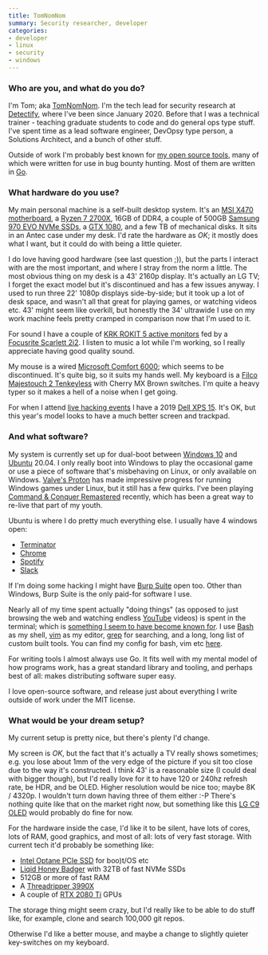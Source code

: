 ```yaml
---
title: TomNomNom
summary: Security researcher, developer 
categories:
- developer
- linux
- security
- windows
---
```


### Who are you, and what do you do?

I'm Tom; aka [TomNomNom](https://twitter.com/TomNomNom "Tom's Twitter account."). I'm the tech lead for security research at [Detectify][], where I've been since January 2020. Before that I was a technical trainer - teaching graduate students to code and do general ops type stuff. I've spent time as a lead software engineer, DevOpsy type person, a Solutions Architect, and a bunch of other stuff.

Outside of work I'm probably best known for [my open source tools](https://github.com/tomnomnom/ "Tom's GitHub account."), many of which were written for use in bug bounty hunting. Most of them are written in [Go][].

### What hardware do you use?

My main personal machine is a self-built desktop system. It's an [MSI X470 motherboard][x470-gaming-plus], a [Ryzen 7 2700X][ryzen-7-2700x], 16GB of DDR4, a couple of 500GB [Samsung 970 EVO NVMe SSDs][970-evo], a [GTX 1080][geforce-gtx-1080], and a few TB of mechanical disks. It sits in an Antec case under my desk. I'd rate the hardware as *OK*; it mostly does what I want, but it could do with being a little quieter.

I do love having good hardware (see last question ;)), but the parts I interact with are the most important, and where I stray from the norm a little. The most obvious thing on my desk is a 43' 2160p display. It's actually an LG TV; I forget the exact model but it's discontinued and has a few issues anyway. I used to run three 22' 1080p displays side-by-side; but it took up a lot of desk space, and wasn't all that great for playing games, or watching videos etc. 43' might seem like overkill, but honestly the 34' ultrawide I use on my work machine feels pretty cramped in comparison now that I'm used to it.

For sound I have a couple of [KRK ROKIT 5 active monitors][rokit-5] fed by a [Focusrite Scarlett 2i2][scarlett-2i2]. I listen to music a lot while I'm working, so I really appreciate having good quality sound.

My mouse is a wired [Microsoft Comfort 6000][comfort-mouse-6000]; which seems to be discontinued. It's quite big, so it suits my hands well. My keyboard is a [Filco Majestouch 2 Tenkeyless][majestouch-2] with Cherry MX Brown switches. I'm quite a heavy typer so it makes a hell of a noise when I get going.

For when I attend [live hacking events](https://www.hackerone.com/blog/london-called-hackers-answered-recapping-h1-4420 "A post about a HackerOne hacking event in London, 2019.") I have a 2019 [Dell XPS 15][xps-15]. It's OK, but this year's model looks to have a much better screen and trackpad.

### And what software?

My system is currently set up for dual-boot between [Windows 10][windows-10] and [Ubuntu][] 20.04. I only really boot into Windows to play the occasional game or use a piece of software that's misbehaving on Linux, or only available on Windows. [Valve's Proton][proton] has made impressive progress for running Windows games under Linux, but it still has a few quirks. I've been playing [Command & Conquer Remastered][command-and-conquer-remastered] recently, which has been a great way to re-live that part of my youth.

Ubuntu is where I do pretty much everything else. I usually have 4 windows open:

* [Terminator][]
* [Chrome][]
* [Spotify][]
* [Slack][]

If I'm doing some hacking I might have [Burp Suite][burp] open too. Other than Windows, Burp Suite is the only paid-for software I use.

Nearly all of my time spent actually "doing things" (as opposed to just browsing the web and watching endless [YouTube][] videos) is spent in the terminal; which is [something I seem to have become known for](https://www.youtube.com/watch?v=l8iXMgk2nnY "A YouTube video of Tom demonstrating pentesting with Linux shell tools."). I use [Bash][] as my shell, [vim][] as my editor, [grep][] for searching, and a long, long list of custom built tools. You can find my config for bash, vim etc [here](https://github.com/tomnomnom/dotfiles "Tom's dotfiles repo on GitHub.").

For writing tools I almost always use Go. It fits well with my mental model of how programs work, has a great standard library and tooling, and perhaps best of all: makes distributing software super easy.

I love open-source software, and release just about everything I write outside of work under the MIT license.

### What would be your dream setup?

My current setup is pretty nice, but there's plenty I'd change.

My screen is *OK*, but the fact that it's actually a TV really shows sometimes; e.g. you lose about 1mm of the very edge of the picture if you sit too close due to the way it's constructed. I think 43' is a reasonable size (I could deal with bigger though), but I'd really love for it to have 120 or 240hz refresh rate, be HDR, and be OLED.  Higher resolution would be nice too; maybe 8K / 4320p. I wouldn't turn down having three of them either :-P There's nothing quite like that on the market right now, but something like this [LG C9 OLED][oled55c9pua] would probably do fine for now.

For the hardware inside the case, I'd like it to be silent, have lots of cores, lots of RAM, good graphics, and most of all: lots of very fast storage. With current tech it'd probably be something like:

* [Intel Optane PCIe SSD][optane-ssd-900p] for boo)t/OS etc
* [Liqid Honey Badger][lqd4500] with 32TB of fast NVMe SSDs
* 512GB or more of fast RAM
* A [Threadripper 3990X][ryzen-threadripper-3990x]
* A couple of [RTX 2080 Ti][geforce-rtx-2080-ti] GPUs

The storage thing might seem crazy, but I'd really like to be able to do stuff like, for example, clone and search 100,000 git repos.

Otherwise I'd like a better mouse, and maybe a change to slightly quieter key-switches on my keyboard.

[970-evo]: https://www.samsung.com/semiconductor/minisite/ssd/product/consumer/970evo/ "An SSD drive."
[bash]: http://www.gnu.org/software/bash/ "A terminal shell."
[burp]: https://portswigger.net/burp/ "Software for vulnerability scanning and traffic interception."
[chrome]: https://www.google.com/intl/en/chrome/browser/ "A WebKit-based browser, where each tab runs in its own thread."
[comfort-mouse-6000]: https://www.microsoft.com/accessories/en-us/d/comfort-mouse-6000 "A mouse."
[command-and-conquer-remastered]: https://www.ea.com/games/command-and-conquer/command-and-conquer-remastered "A classic RTS game, remastered."
[detectify]: https://detectify.com/ "A service for automatically detecting security issues for your own service."
[geforce-gtx-1080]: https://www.nvidia.com/en-us/geforce/products/10series/geforce-gtx-1080/ "A graphics card."
[geforce-rtx-2080-ti]: https://www.nvidia.com/en-us/geforce/graphics-cards/rtx-2080-ti/ "A graphics card."
[go]: https://golang.org/ "A compiled programming language."
[grep]: http://www.gnu.org/software/grep/ "A command-line tool for pattern matching in files."
[lqd4500]: https://www.liqid.com/products/composable-storage/element-lqd4500-pcie-aic-ssd "A PCIe SSD drive."
[majestouch-2]: https://mechanicalkeyboards.com/shop/index.php?l=product_detail&p=2250 "A mechanical keyboard."
[oled55c9pua]: https://www.lg.com/us/tvs/lg-OLED55C9PUA-oled-4k-tv<Paste> "A 55 inch 4K TV."
[optane-ssd-900p]: https://www.intel.com/content/www/us/en/products/memory-storage/solid-state-drives/consumer-ssds/optane-ssd-9-series/optane-ssd-900p-series.html "A PCIe SSD drive."
[proton]: https://github.com/ValveSoftware/Proton "A Steam tool to help Windows games run on Linux."
[rokit-5]: http://www.krksys.com/krk-studio-monitor-speakers/rokit/rokit-5.html "Studio monitors."
[ryzen-7-2700x]: https://www.amd.com/en/products/cpu/amd-ryzen-7-2700x "A computer processor."
[ryzen-threadripper-3990x]: https://www.amd.com/en/products/cpu/amd-ryzen-threadripper-3990x "A computer processor."
[scarlett-2i2]: https://www.amazon.com/Focusrite-2i2-USB-Recording-Interface/dp/B005OZE9SA "A USB audio interface."
[slack]: https://slack.com/ "A collaboration service."
[spotify]: https://www.spotify.com/us/ "A music streaming service."
[terminator]: https://code.google.com/archive/p/jessies/wikis/Terminator.wiki "A terminal client."
[ubuntu]: https://www.ubuntu.com/ "A Unix distribution."
[vim]: https://www.vim.org/ "A command-line text editor."
[windows-10]: https://en.wikipedia.org/wiki/Windows_10 "An operating system."
[x470-gaming-plus]: https://www.msi.com/Motherboard/X470-GAMING-PLUS "A PC motherboard."
[xps-15]: https://www.dell.com/en-us/shop/productdetails/xps-15-9530 "A 15.6 inch PC laptop."
[youtube]: https://www.youtube.com/ "A web site for watching 80's TV commercials and bad mashups."
